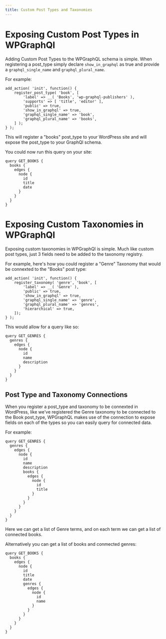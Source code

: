 ```yaml
---
title: Custom Post Types and Taxonomies
---
```


# Exposing Custom Post Types in WPGraphQl

Adding Custom Post Types to the WPGraphQL schema is simple. When registering a post_type simply declare `show_in_graphql` as true and provide a `graphql_single_name` and `graphql_plural_name`. 

For example: 

```
add_action( 'init', function() {
	register_post_type( 'book', [
		'label' => __( 'Books', 'wp-graphql-publishers' ),
		'supports' => [ 'title', 'editor' ],
		'public' => true,
		'show_in_graphql' => true,
		'graphql_single_name' => 'book',
		'graphql_plural_name' => 'books',
	] );
} );
```

This will register a "books" post_type to your WordPress site and will expose the post_type to your GraphQl schema. 

You could now run this query on your site:

```
query GET_BOOKS {
  books {
    edges {
      node {
        id
        title
        date
      }
    }
  }
}
```

# Exposing Custom Taxonomies in WPGraphQl

Exposing custom taxonomies in WPGraphQl is simple. Much like custom post types, just 3 fields need to be added to the taxonomy registry.

For example, here's how you could register a "Genre" Taxonomy that would be connexted to the "Books" post type:

```
add_action( 'init', function() {
	register_taxonomy( 'genre', 'book', [
		'label' => __( 'Genre' ),
		'public' => true,
		'show_in_graphql' => true,
		'graphql_single_name' => 'genre',
		'graphql_plural_name' => 'genres',
		'hierarchical' => true,
	]);
} );
```

This would allow for a query like so:

```
query GET_GENRES {
  genres {
    edges {
      node {
        id
        name
        description
      }
    }
  }
}
```

## Post Type and Taxonomy Connections

When you register a post_type and taxonomy to be connexted in WordPress, like we've registered the Genre taxonomy to be connected to the Book post_type, WPGraphQL makes use of the connection to expose fields on each of the types so you can easily query for connected data.

For example: 

```
query GET_GENRES {
  genres {
    edges {
      node {
        id
        name
        description
        books { 
          edges {
            node {
              id
              title
            }
          }
        }
      }
    }
  }
}
```

Here we can get a list of Genre terms, and on each term we can get a list of connected books. 

Alternatively you can get a list of books and conmected genres:

```
query GET_BOOKS {
  books {
    edges {
      node {
        id
        title
        date
        genres {
          edges {
            node {
              id
              name
            }
          }
        }
      }
    }
  }
}
```



